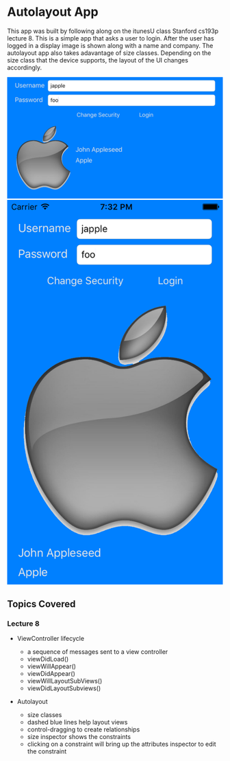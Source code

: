 # Autolayout App
This app was built by following along on the itunesU class Stanford cs193p lecture 8. This is a simple app that asks a user to login.  After the user has logged in a display image is shown along with a name and company.  The autolayout app also takes adavantage of size classes.  Depending on the size class that the device supports, the layout of the UI changes accordingly.

![LandScape Screenshot](https://github.com/ajrosario08/Autolayout/blob/master/landscape.png)
![Portrait Screenshot](https://github.com/ajrosario08/Autolayout/blob/master/portrait.png)

## Topics Covered

### Lecture 8

- ViewController lifecycle 
  - a sequence of messages sent to a view controller 
  - viewDidLoad()
  - viewWillAppear()
  - viewDidAppear()
  - viewWillLayoutSubViews()
  - viewDidLayoutSubviews()

- Autolayout
	- size classes 
	- dashed blue lines help layout views
	- control-dragging to create relationships 
	- size inspector shows the constraints 
	- clicking on a constraint will bring up the attributes inspector to edit the constraint
